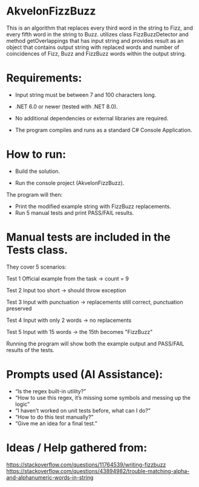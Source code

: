 # AkvelonFizzBuzz
This is an algorithm that replaces every third word in the string to Fizz, and every fifth word in the string to Buzz.
utilizes class FizzBuzzDetector and method getOverlappings that has input string and provides result as an object that contains output string with replaced words and number of coincidences of Fizz, Buzz and FizzBuzz words within the output string.

# Requirements:
- Input string must be between 7 and 100 characters long.
 
- .NET 6.0 or newer (tested with .NET 8.0).

- No additional dependencies or external libraries are required.

- The program compiles and runs as a standard C# Console Application.

# How to run:
- Build the solution.

- Run the console project (AkvelonFizzBuzz).

The program will then:
- Print the modified example string with FizzBuzz replacements.
- Run 5 manual tests and print PASS/FAIL results.

 # Manual tests are included in the Tests class.
They cover 5 scenarios:

Test 1
Official example from the task → count = 9

Test 2
Input too short → should throw exception

Test 3
Input with punctuation → replacements still correct, punctuation preserved

Test 4
Input with only 2 words → no replacements

Test 5
Input with 15 words → the 15th becomes "FizzBuzz"

Running the program will show both the example output and PASS/FAIL results of the tests.

# Prompts used (AI Assistance):
- “Is the regex built-in utility?”
- “How to use this regex, it’s missing some symbols and messing up the logic”
- “I haven’t worked on unit tests before, what can I do?”
- “How to do this test manually?”
- “Give me an idea for a final test.”

# Ideas / Help gathered from:
https://stackoverflow.com/questions/11764539/writing-fizzbuzz
https://stackoverflow.com/questions/43894982/trouble-matching-alpha-and-alphanumeric-words-in-string
